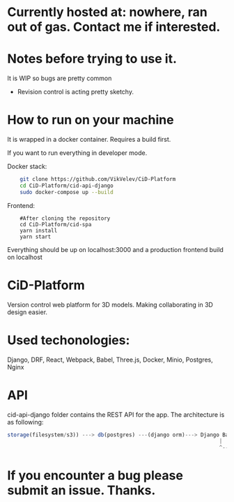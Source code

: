 # Currently hosted at: nowhere, ran out of gas. Contact me if interested.


# Notes before trying to use it.

It is WIP so bugs are pretty common
 
- Revision control is acting pretty sketchy.

# How to run on your machine
It is wrapped in a docker container. Requires a build first.

If you want to run everything in developer mode.

Docker stack:

```bash
    git clone https://github.com/VikVelev/CiD-Platform
    cd CiD-Platform/cid-api-django
    sudo docker-compose up --build
```

Frontend:

```shell
    #After cloning the repository
    cd CiD-Platform/cid-spa
    yarn install
    yarn start
```
Everything should be up on localhost:3000 and a production frontend build on localhost

# CiD-Platform
Version control web platform for 3D models. Making collaborating in 3D design easier.
# Used techonologies:
Django, DRF, React, Webpack, Babel, Three.js, Docker, Minio, Postgres, Nginx
# API

cid-api-django folder contains the REST API for the app. 
The architecture is as following:

```js
storage(filesystem/s3)) ---> db(postgres) ---(django orm)---> Django Backend ---(nginx serving SPA)---> React frontend
                                                                    |                                    |                 
                                                                    ^------(AJAX Requests)<----(Redux)<---
```
# If you encounter a bug please submit an issue. Thanks.
